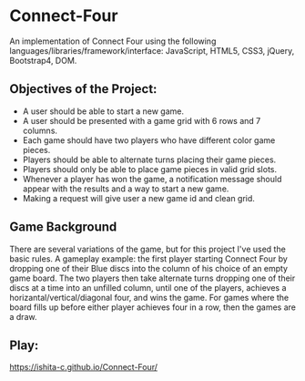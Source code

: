 # Connect-Four
An implementation of Connect Four using the following languages/libraries/framework/interface: JavaScript, HTML5, CSS3, jQuery, Bootstrap4, DOM. 

## Objectives of the Project:
* A user should be able to start a new game.
* A user should be presented with a game grid with 6 rows and 7 columns.
* Each game should have two players who have different color game pieces.
* Players should be able to alternate turns placing their game pieces.
* Players should only be able to place game pieces in valid grid slots.
* Whenever a player has won the game, a notification message should appear with the results and a way to start a new game.
* Making a request will give user a new game id and clean grid.

## Game Background
There are several variations of the game, but for this project I've used the basic rules. A gameplay example: the first player starting Connect Four by dropping one of their Blue discs into the column of his choice of an empty game board. The two players then take alternate turns dropping one of their discs at a time into an unfilled column, until one of the players, achieves a horizantal/vertical/diagonal four, and wins the game. For games where the board fills up before either player achieves four in a row, then the games are a draw.

## Play:
https://ishita-c.github.io/Connect-Four/
